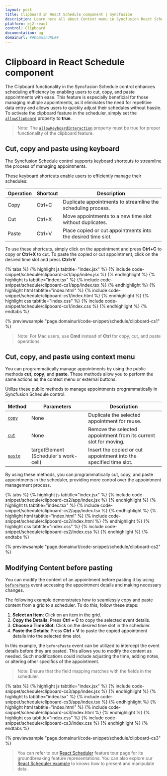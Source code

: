```yaml
---
layout: post
title: Clipboard in React Schedule component | Syncfusion
description: Learn here all about Context menu in Syncfusion React Schedule component of Syncfusion Essential JS 2 and more.
platform: ej2-react
control: Clipboard 
documentation: ug
domainurl: ##DomainURL##
---
```


# Clipboard in React Schedule component

The Clipboard functionality in the Syncfusion Schedule control enhances scheduling efficiency by enabling users to cut, copy, and paste appointments with ease. This feature is especially beneficial for those managing multiple appointments, as it eliminates the need for repetitive data entry and allows users to quickly adjust their schedules without hassle.
To activate the clipboard feature in the scheduler, simply set the [`allowClipboard`](https://ej2.syncfusion.com/react/documentation/api/schedule#allowclipboard) property to **true**.

>Note: The [`allowKeyboardInteraction`](https://ej2.syncfusion.com/react/documentation/api/schedule#allowkeyboardinteraction) property must be true for proper functionality of the clipboard feature.

## Cut, copy and paste using keyboard

The Syncfusion Schedule control supports keyboard shortcuts to streamline the process of managing appointments.

These keyboard shortcuts enable users to efficiently manage their schedules:

| Operation | Shortcut | Description                                                      |
|-----------|----------|------------------------------------------------------------------|
| Copy      | Ctrl+C   | Duplicate appointments to streamline the scheduling process.     |
| Cut       | Ctrl+X   | Move appointments to a new time slot without duplicates.         |
| Paste     | Ctrl+V   | Place copied or cut appointments into the desired time slot.     |

To use these shortcuts, simply click on the appointment and press **Ctrl+C** to copy or **Ctrl+X** to cut. To paste the copied or cut appointment, click on the desired time slot and press **Ctrl+V**

{% tabs %}
{% highlight js tabtitle="index.jsx" %}
{% include code-snippet/schedule/clipboard-cs1/app/index.jsx %}
{% endhighlight %}
{% highlight ts tabtitle="index.tsx" %}
{% include code-snippet/schedule/clipboard-cs1/app/index.tsx %}
{% endhighlight %}
{% highlight html tabtitle="index.html" %}
{% include code-snippet/schedule/clipboard-cs1/index.html %}
{% endhighlight %}
{% highlight css tabtitle="index.css" %}
{% include code-snippet/schedule/clipboard-cs1/index.css %}
{% endhighlight %}
{% endtabs %}

{% previewsample "page.domainurl/code-snippet/schedule/clipboard-cs1" %}

>Note: For Mac users, use **Cmd** instead of **Ctrl** for copy, cut, and paste operations.

## Cut, copy, and paste using context menu

You can programmatically manage appointments by using the public methods **cut**, **copy**, and **paste**. These methods allow you to perform the same actions as the context menu or external buttons.

Utilize these public methods to manage appointments programmatically in Syncfusion Schedule control:

| Method | Parameters                     | Description                                                                                     |
|--------|--------------------------------|-------------------------------------------------------------------------------------------------|
| [`copy`](https://ej2.syncfusion.com/react/documentation/api/schedule/#copy)   | None                           | Duplicate the selected appointment for reuse.                                                   |
| [`cut`](https://ej2.syncfusion.com/react/documentation/api/schedule/#cut)    | None                           | Remove the selected appointment from its current slot for moving.                               |
| [`paste`](https://ej2.syncfusion.com/react/documentation/api/schedule/#paste)  | targetElement (Scheduler's work-cell) | Insert the copied or cut appointment into the specified time slot.                              |

By using these methods, you can programmatically cut, copy, and paste appointments in the scheduler, providing more control over the appointment management process.

{% tabs %}
{% highlight js tabtitle="index.jsx" %}
{% include code-snippet/schedule/clipboard-cs2/app/index.jsx %}
{% endhighlight %}
{% highlight ts tabtitle="index.tsx" %}
{% include code-snippet/schedule/clipboard-cs2/app/index.tsx %}
{% endhighlight %}
{% highlight html tabtitle="index.html" %}
{% include code-snippet/schedule/clipboard-cs2/index.html %}
{% endhighlight %}
{% highlight css tabtitle="index.css" %}
{% include code-snippet/schedule/clipboard-cs2/index.css %}
{% endhighlight %}
{% endtabs %}

{% previewsample "page.domainurl/code-snippet/schedule/clipboard-cs2" %}

## Modifying Content before pasting

You can modify the content of an appointment before pasting it by using [`beforePaste`](https://ej2.syncfusion.com/react/documentation/api/schedule/#beforepaste) event accessing the appointment details and making necessary changes.

The following example demonstrates how to seamlessly copy and paste content from a grid to a scheduler. To do this, follow these steps:

1. **Select an Item**: Click on an item in the grid.
2. **Copy the Details**: Press **Ctrl + C** to copy the selected event details.
3. **Choose a Time Slot**: Click on the desired time slot in the scheduler.
4. **Paste the Details**: Press **Ctrl + V** to paste the copied appointment details into the selected time slot.

In this example, the `beforePaste` event can be utilized to intercept the event details before they are pasted. This allows you to modify the content as needed. Such modifications could include adjusting the time, adding notes, or altering other specifics of the appointment.

>Note: Ensure that the field mapping matches with the fields in the scheduler.

{% tabs %}
{% highlight js tabtitle="index.jsx" %}
{% include code-snippet/schedule/clipboard-cs3/app/index.jsx %}
{% endhighlight %}
{% highlight ts tabtitle="index.tsx" %}
{% include code-snippet/schedule/clipboard-cs3/app/index.tsx %}
{% endhighlight %}
{% highlight html tabtitle="index.html" %}
{% include code-snippet/schedule/clipboard-cs3/index.html %}
{% endhighlight %}
{% highlight css tabtitle="index.css" %}
{% include code-snippet/schedule/clipboard-cs3/index.css %}
{% endhighlight %}
{% endtabs %}

{% previewsample "page.domainurl/code-snippet/schedule/clipboard-cs3" %}

>  You can refer to our [React Scheduler](https://www.syncfusion.com/react-components/react-scheduler) feature tour page for its groundbreaking feature representations. You can also explore our [React Scheduler example](https://ej2.syncfusion.com/react/demos/#/material/schedule/overview) to knows how to present and manipulate data.
